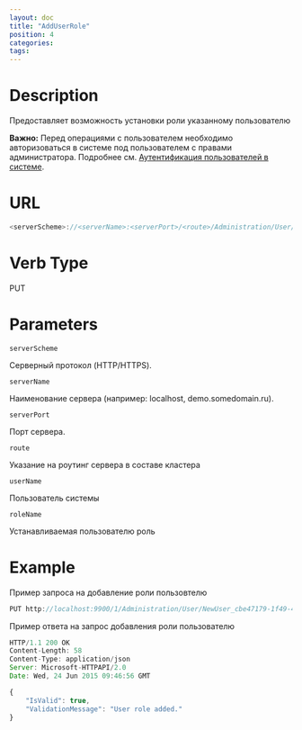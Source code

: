 ```yaml
---
layout: doc
title: "AddUserRole"
position: 4 
categories: 
tags:
---
```


# Description

Предоставляет возможность установки роли указанному пользователю

**Важно:** Перед операциями с пользователем необходимо авторизоваться в системе под пользователем
с правами администратора. Подробнее см. [Аутентификация пользователей в системе](../../SignInApi/SignInInternal).

# URL
```js
<serverScheme>://<serverName>:<serverPort>/<route>/Administration/User/<userName>/Roles/<roleName>
```

# Verb Type

PUT

# Parameters

`serverScheme`

Серверный протокол (HTTP/HTTPS).

`serverName`

Наименование сервера (например: localhost, demo.somedomain.ru).

`serverPort`

Порт сервера.

`route` 

Указание на роутинг сервера в составе кластера

`userName`

Пользователь системы

`roleName`

Устанавливаемая пользователю роль

# Example

Пример запроса на добавление роли пользовтелю

```js
PUT http://localhost:9900/1/Administration/User/NewUser_cbe47179-1f49-4a32-ab4c-d6e2d4f0e673/Roles/TestRoleb4cbc098-b509-40a8-9c54-bf2772303d3d
```

Пример ответа на запрос добавления роли пользователю

```js
HTTP/1.1 200 OK
Content-Length: 58
Content-Type: application/json
Server: Microsoft-HTTPAPI/2.0
Date: Wed, 24 Jun 2015 09:46:56 GMT

{
	"IsValid": true,
	"ValidationMessage": "User role added."
}
```
